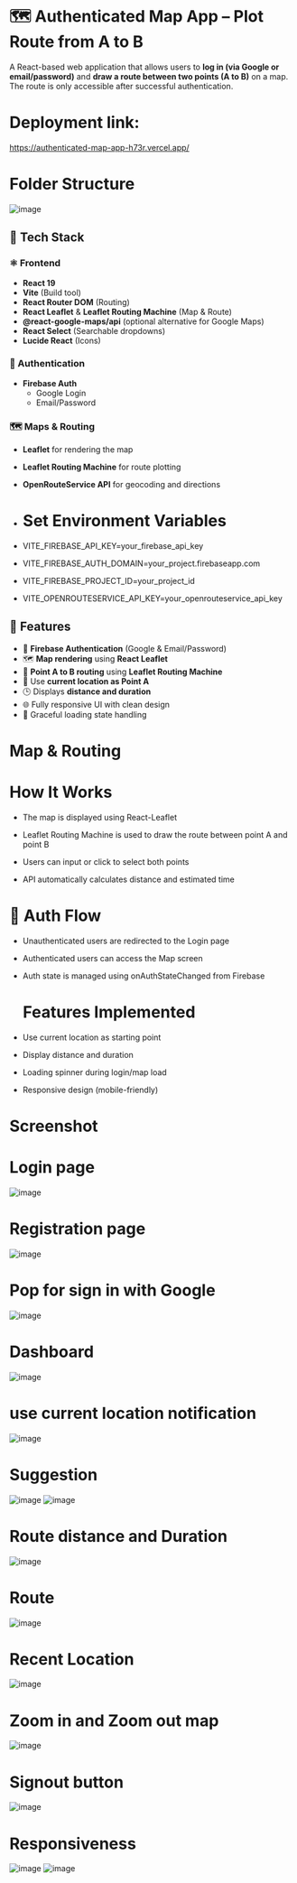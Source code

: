# 🗺️ Authenticated Map App – Plot Route from A to B

A React-based web application that allows users to **log in (via Google or email/password)** and **draw a route between two points (A to B)** on a map. The route is only accessible after successful authentication.
# Deployment link:
https://authenticated-map-app-h73r.vercel.app/

# Folder Structure
![image](https://github.com/user-attachments/assets/348fcc6d-a708-4a0a-8f30-a873ee59b444)

## 🔧 Tech Stack

### ⚛️ Frontend
- **React 19**
- **Vite** (Build tool)
- **React Router DOM** (Routing)
- **React Leaflet** & **Leaflet Routing Machine** (Map & Route)
- **@react-google-maps/api** (optional alternative for Google Maps)
- **React Select** (Searchable dropdowns)
- **Lucide React** (Icons)

### 🔐 Authentication
- **Firebase Auth**
  - Google Login
  - Email/Password

### 🗺️ Maps & Routing
- **Leaflet** for rendering the map
- **Leaflet Routing Machine** for route plotting
- **OpenRouteService API** for geocoding and directions

- #  Set Environment Variables
- VITE_FIREBASE_API_KEY=your_firebase_api_key
- VITE_FIREBASE_AUTH_DOMAIN=your_project.firebaseapp.com
- VITE_FIREBASE_PROJECT_ID=your_project_id
- VITE_OPENROUTESERVICE_API_KEY=your_openrouteservice_api_key



## 📌 Features

- 🔐 **Firebase Authentication** (Google & Email/Password)
- 🗺️ **Map rendering** using **React Leaflet**
- 📍 **Point A to B routing** using **Leaflet Routing Machine**
- 📍  Use **current location as Point A**
- 🕒 Displays **distance and duration**
- 🌐 Fully responsive UI with clean design
- 🔄 Graceful loading state handling

# Map & Routing
# How It Works
- The map is displayed using React-Leaflet

- Leaflet Routing Machine is used to draw the route between point A and point B

- Users can input or click to select both points

- API automatically calculates distance and estimated time

# 🔐 Auth Flow
- Unauthenticated users are redirected to the Login page

- Authenticated users can access the Map screen

- Auth state is managed using onAuthStateChanged from Firebase
   # Features Implemented
 - Use current location as starting point

 - Display distance and duration

 - Loading spinner during login/map load

 - Responsive design (mobile-friendly)
# Screenshot
# Login page
![image](https://github.com/user-attachments/assets/c86544f9-fe92-4082-a413-8394d612298e)

# Registration page
![image](https://github.com/user-attachments/assets/0716ff71-bfff-40c6-9695-6c07c52703df)

# Pop for sign in with Google
![image](https://github.com/user-attachments/assets/b1863a48-0014-4644-a0e4-763db9887c0c)


# Dashboard
![image](https://github.com/user-attachments/assets/3b782f8d-446b-42b0-9faa-143d49ab41e2)
# use current location notification
![image](https://github.com/user-attachments/assets/b6a82584-09a3-4d90-b699-8ea8426e0ded)

# Suggestion
![image](https://github.com/user-attachments/assets/45e3e1f4-246d-4c47-8bbb-14984f2717d4)
![image](https://github.com/user-attachments/assets/783ec322-c20c-48e3-99af-cc871c7bde79)

# Route distance and Duration
![image](https://github.com/user-attachments/assets/b07ae7f8-ab6a-4b26-b44e-0e21207c3ae4)
# Route 
![image](https://github.com/user-attachments/assets/19ef81ad-b593-441c-b4ba-d1bf659f4dae)
# Recent Location
![image](https://github.com/user-attachments/assets/b0757934-3453-4e31-a34e-fd2490dbecfa)
# Zoom in and Zoom out map
![image](https://github.com/user-attachments/assets/30b320c8-8198-4747-93ff-c0458debe28d)

# Signout button 
![image](https://github.com/user-attachments/assets/a2a04b06-3440-40e8-805b-c3d8cf09a630)

# Responsiveness
![image](https://github.com/user-attachments/assets/557dcedb-934b-4111-8f61-96eb0d6e2f5c)
![image](https://github.com/user-attachments/assets/507b0038-e040-464d-b8d7-e7a6ecb51ef4)














   
